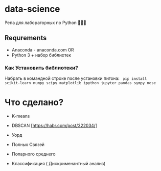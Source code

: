 # data-science
Репа для лабораторных по Python 🙅👮🙅
## Requrements
* Anaconda  - anaconda.com 
OR
* Python 3 + набор библиотек
### Как Установить библиотеки?
Набрать в командной строке после установки питона:
` pip install scikit-learn numpy scipy matplotlib ipython jupyter pandas sympy nose`

# Что сделано?
- K-means
- DBSCAN [https://habr.com/post/322034/]
- Уорд
- Полных Связей
- Попарного среднего

- Классификация ( Дискрименантный анализ)
